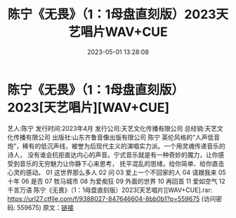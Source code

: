 ﻿---
title: 陈宁《无畏》（1：1母盘直刻版）2023天艺唱片WAV+CUE
date: 2023-05-01 13:28:08
categories: 新碟专辑、稀有等精品
tags: 华语中文
---
# 陈宁《无畏》（1：1母盘直刻版）2023[天艺唱片][WAV+CUE]

艺人:陈宁
发行时间:2023年4月
发行公司:天艺文化传播有限公司
总经销:天艺文化传播有限公司
出版社:山东齐鲁音像出版有限公司
陈宁
英伦风格的“人声低音炮”，稀有的低沉声线，被誉为后现代主义的演唱实力派。一个用灵魂传递音乐的诗人，
没有谁会抗拒直达内心的声音。宁式音乐就是有一种奇妙的魔力，让你感受到音乐的无穷魅力让你静下心来思考，
抚平混乱的思绪，给你简单、给你直击心灵的感动。
01 这世界那么多人
02 问
03 爱上一个不回家的人
04 请跟我来
05 十年
06 是否
07 牧马城市
08 为爱痴狂
09 外面的世界
10 再回首
11 爱如空气
12 千言万语
陈宁《无畏》（1：1母盘直刻版）2023[天艺唱片][WAV+CUE].rar: https://url27.ctfile.com/f/9388027-847646604-8bb0b1?p=559675
(访问密码: 559675)
原文：[链接](https://blog.sina.com.cn/s/blog_1647c7e76010311ox.html)